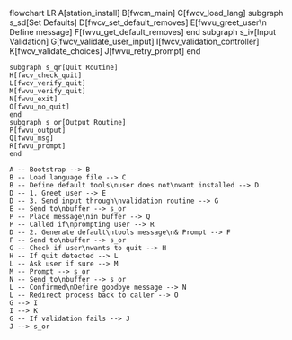 flowchart LR
    A[station_install]
    B[fwcm_main]
    C[fwcv_load_lang]
    subgraph s_sd[Set Defaults]
    D[fwcv_set_default_removes]
    E[fwvu_greet_user\n Define message]
    F[fwvu_get_default_removes]
    end
    subgraph s_iv[Input Validation]
    G[fwcv_validate_user_input]
    I[fwcv_validation_controller]
    K[fwcv_validate_choices]
    J[fwvu_retry_prompt]
    end
    
    subgraph s_qr[Quit Routine]
    H[fwcv_check_quit]
    L[fwcv_verify_quit]
    M[fwvu_verify_quit]
    N[fwvu_exit]
    O[fwvu_no_quit]
    end
    subgraph s_or[Output Routine]
    P[fwvu_output]
    Q[fwvu_msg]
    R[fwvu_prompt]
    end

    A -- Bootstrap --> B
    B -- Load language file --> C
    B -- Define default tools\nuser does not\nwant installed --> D
    D -- 1. Greet user --> E
    D -- 3. Send input through\nvalidation routine --> G
    E -- Send to\nbuffer --> s_or
    P -- Place message\nin buffer --> Q
    P -- Called if\nprompting user --> R
    D -- 2. Generate default\ntools message\n& Prompt --> F
    F -- Send to\nbuffer --> s_or
    G -- Check if user\nwants to quit --> H
    H -- If quit detected --> L
    L -- Ask user if sure --> M
    M -- Prompt --> s_or
    N -- Send to\nbuffer --> s_or
    L -- Confirmed\nDefine goodbye message --> N
    L -- Redirect process back to caller --> O
    G --> I
    I --> K
    G -- If validation fails --> J
    J --> s_or
